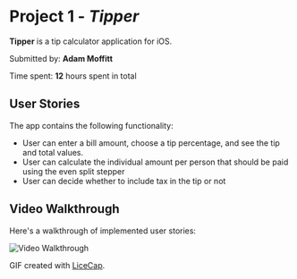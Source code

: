 # Project 1 - *Tipper*

**Tipper** is a tip calculator application for iOS.

Submitted by: **Adam Moffitt**

Time spent: **12** hours spent in total

## User Stories

The app contains the following functionality:

*  User can enter a bill amount, choose a tip percentage, and see the tip and total values.
*  User can calculate the individual amount per person that should be paid using the even split stepper
*  User can decide whether to include tax in the tip or not

## Video Walkthrough

Here's a walkthrough of implemented user stories:

<img src='[img]http://i.imgur.com/f6FnIem.gif[/img]' title='Tipper Video Walkthrough' width='' alt='Video Walkthrough' />


GIF created with [LiceCap](http://www.cockos.com/licecap/).


